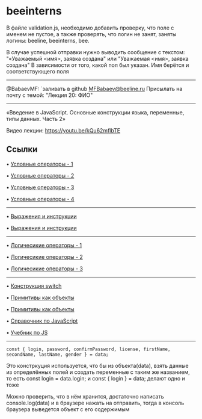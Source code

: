 # beeinterns

В файле validation.js, необходимо добавить проверку, что поле с именем не пустое,
а также проверять, что логин не занят, заняты логины: beeline, beeinterns, bee.


В случае успешной отправки нужно выводить сообщение с текстом:
"«Уважаемый <имя>, заявка создана" или "Уважаемая <имя>, заявка создана"
В зависимости от того, какой пол был указан. Имя берётся и соответствующего поля

--------------------------------
@BabaevMF: 
`заливать в github
MFBabaev@beeline.ru
Присылать на почту с темой: "Лекция 20: ФИО"

________________________________



«Введение в JavaScript. Основные конструкции языка, переменные, типы данных. Часть 2»

Видео лекции:
https://youtu.be/kQu62mflbTE


## Ссылки
• [Условные операторы - 1](https://learn.javascript.ru/logical-ops)

• [Условные операторы - 2](https://ru.hexlet.io/courses/introduction_to_programming/lessons/boolean/theory_unit)

• [Условные операторы - 3](https://developer.mozilla.org/ru/docs/Web/JavaScript/Reference/Statements/if...else) 

• [Условные операторы - 4](https://developer.mozilla.org/ru/docs/Web/JavaScript/Reference/Operators)


-------------------

• [Выражения и инструкции](https://ru.hexlet.io/courses/introduction_to_programming/lessons/expressions/theory_unit) 

• [Выражения и инструкции](https://medium.com/launch-school/javascript-expressions-and-statements-4d32ac9c0e74)

-------------------

• [Логичесикие операторы - 1](https://learn.javascript.ru/logical-operators)

• [Логичесикие операторы - 2](https://developer.mozilla.org/ru/docs/Web/JavaScript/Reference/Operators)

• [Логичесикие операторы - 3](https://mariusschulz.com/blog/the-and-and-or-operators-in-javascript)

-------------------

• [Конструкция switch](https://learn.javascript.ru/switch)

• [Примитивы как объекты](https://learn.javascript.ru/primitives-methods)

• [Примитивы как объекты](https://javascriptweblog.wordpress.com/2010/09/27/the-secret-life-of-javascript-primitives/)


• [Справочник по JavaScript](https://developer.mozilla.org/ru/docs/Web/JavaScript)  

• [Учебник по JS](https://learn.javascript.ru/)


----------------------------
`const { login, password, confirmPassword, license, firstName, secondName, lastName, gender } = data;`


Это констркуция используется, что бы из объекта(data), взять данные из определённых полей и создать переменные с таким же названием, то есть
const login = data.login;
и 
const { login } = data;
делают одно и тоже


Можно проверить, что в нём хранится, достаточно написать console.log(data) и в браузере нажать на отправить, тогда в консоль браузера выведется  объект с его содержимым